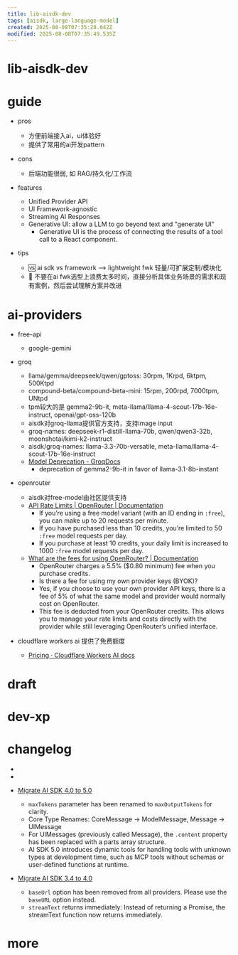 ```yaml
---
title: lib-aisdk-dev
tags: [aisdk, large-language-model]
created: 2025-08-08T07:35:28.042Z
modified: 2025-08-08T07:35:49.535Z
---
```


# lib-aisdk-dev

# guide

- pros
  - 方便前端接入ai，ui体验好
  - 提供了常用的ai开发pattern

- cons
  - 后端功能很弱, 如 RAG/持久化/工作流

- features
  - Unified Provider API
  - UI Framework-agnostic
  - Streaming AI Responses
  - Generative UI: allow a LLM to go beyond text and "generate UI"
    - Generative UI is the process of connecting the results of a tool call to a React component.

- tips
  - 🆚 ai sdk vs framework --> lightweight fwk 轻量/可扩展定制/模块化
  - 🤔 不要在ai fwk选型上浪费太多时间，直接分析具体业务场景的需求和现有案例，然后尝试理解方案并改进
# ai-providers
- free-api
  - google-gemini

- groq
  - llama/gemma/deepseek/qwen/gptoss: 30rpm, 1Krpd, 6ktpm, 500Ktpd
  - compound-beta/compound-beta-mini: 15rpm, 200rpd, 7000tpm, UNtpd
  - tpm较大的是 gemma2-9b-it, meta-llama/llama-4-scout-17b-16e-instruct, openai/gpt-oss-120b
  - aisdk对groq-llama提供官方支持，支持image input
  - groq-names: deepseek-r1-distill-llama-70b, qwen/qwen3-32b, moonshotai/kimi-k2-instruct
  - aisdk/groq-names: llama-3.3-70b-versatile, meta-llama/llama-4-scout-17b-16e-instruct
  - [Model Deprecation - GroqDocs](https://console.groq.com/docs/deprecations)
    - deprecation of gemma2-9b-it in favor of llama-3.1-8b-instant

- openrouter
  - aisdk对free-model由社区提供支持
  - [API Rate Limits | OpenRouter | Documentation](https://openrouter.ai/docs/api-reference/limits)
    - If you’re using a free model variant (with an ID ending in `:free`), you can make up to 20 requests per minute.
    - If you have purchased less than 10 credits, you’re limited to 50 `:free` model requests per day.
    - If you purchase at least 10 credits, your daily limit is increased to 1000 `:free` model requests per day.
  - [What are the fees for using OpenRouter? | Documentation](https://openrouter.ai/docs/faq#what-are-the-fees-for-using-openrouter)
    - OpenRouter charges a 5.5% ($0.80 minimum) fee when you purchase credits.
    - Is there a fee for using my own provider keys (BYOK)?
    - Yes, if you choose to use your own provider API keys, there is a fee of 5% of what the same model and provider would normally cost on OpenRouter.
    - This fee is deducted from your OpenRouter credits. This allows you to manage your rate limits and costs directly with the provider while still leveraging OpenRouter’s unified interface.

- cloudflare workers ai 提供了免费额度
  - [Pricing · Cloudflare Workers AI docs](https://developers.cloudflare.com/workers-ai/platform/pricing/)
# draft

# dev-xp

# changelog

- 
- 

- [Migrate AI SDK 4.0 to 5.0](https://ai-sdk.dev/docs/migration-guides/migration-guide-5-0)
  - `maxTokens` parameter has been renamed to `maxOutputTokens` for clarity.
  - Core Type Renames: CoreMessage → ModelMessage, Message → UIMessage
  - For UIMessages (previously called Message), the `.content` property has been replaced with a parts array structure.
  - AI SDK 5.0 introduces dynamic tools for handling tools with unknown types at development time, such as MCP tools without schemas or user-defined functions at runtime.

- [Migrate AI SDK 3.4 to 4.0](https://ai-sdk.dev/docs/migration-guides/migration-guide-4-0)
  - `baseUrl` option has been removed from all providers. Please use the `baseURL` option instead.
  - `streamText` returns immediately: Instead of returning a Promise, the streamText function now returns immediately. 
# more

